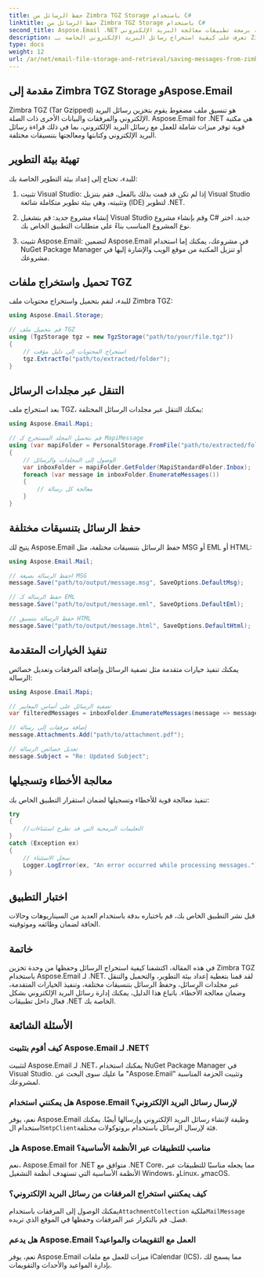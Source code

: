 ```yaml
---
title: حفظ الرسائل من Zimbra TGZ Storage باستخدام C#
linktitle: حفظ الرسائل من Zimbra TGZ Storage باستخدام C#
second_title: Aspose.Email .NET واجهة برمجة تطبيقات معالجة البريد الإلكتروني
description: تعرف على كيفية استخراج رسائل البريد الإلكتروني الخاصة بـ Zimbra TGZ باستخدام Aspose.Email لـ .NET. دليل خطوة بخطوة مع الكود المصدري لإدارة البريد الإلكتروني بكفاءة.
type: docs
weight: 12
url: /ar/net/email-file-storage-and-retrieval/saving-messages-from-zimbra-tgz-storage-with-csharp/
---
```


## مقدمة إلى Zimbra TGZ Storage وAspose.Email

Zimbra TGZ (Tar Gzipped) هو تنسيق ملف مضغوط يقوم بتخزين رسائل البريد الإلكتروني والمرفقات والبيانات الأخرى ذات الصلة. Aspose.Email for .NET هي مكتبة قوية توفر ميزات شاملة للعمل مع رسائل البريد الإلكتروني، بما في ذلك قراءة رسائل البريد الإلكتروني وكتابتها ومعالجتها بتنسيقات مختلفة.

## تهيئة بيئة التطوير

للبدء، تحتاج إلى إعداد بيئة التطوير الخاصة بك:

1. تثبيت Visual Studio: إذا لم تكن قد قمت بذلك بالفعل، فقم بتنزيل Visual Studio وتثبيته، وهي بيئة تطوير متكاملة شائعة (IDE) لتطوير .NET.

2. إنشاء مشروع جديد: قم بتشغيل Visual Studio وقم بإنشاء مشروع C# جديد. اختر نوع المشروع المناسب بناءً على متطلبات التطبيق الخاص بك.

3. تثبيت Aspose.Email: لتضمين Aspose.Email في مشروعك، يمكنك إما استخدام NuGet Package Manager أو تنزيل المكتبة من موقع الويب والإشارة إليها في مشروعك.

## تحميل واستخراج ملفات TGZ

للبدء، لنقم بتحميل واستخراج محتويات ملف Zimbra TGZ:

```csharp
using Aspose.Email.Storage;

// قم بتحميل ملف TGZ
using (TgzStorage tgz = new TgzStorage("path/to/your/file.tgz"))
{
    // استخراج المحتويات إلى دليل مؤقت
    tgz.ExtractTo("path/to/extracted/folder");
}
```

## التنقل عبر مجلدات الرسائل

بعد استخراج ملف TGZ، يمكنك التنقل عبر مجلدات الرسائل المختلفة:

```csharp
using Aspose.Email.Mapi;

// قم بتحميل المجلد المستخرج كـ MapiMessage
using (var mapiFolder = PersonalStorage.FromFile("path/to/extracted/folder"))
{
    // الوصول إلى المجلدات والرسائل
    var inboxFolder = mapiFolder.GetFolder(MapiStandardFolder.Inbox);
    foreach (var message in inboxFolder.EnumerateMessages())
    {
        // معالجة كل رسالة
    }
}
```

## حفظ الرسائل بتنسيقات مختلفة

يتيح لك Aspose.Email حفظ الرسائل بتنسيقات مختلفة، مثل MSG أو EML أو HTML:

```csharp
using Aspose.Email.Mail;

// احفظ الرسالة بصيغة MSG
message.Save("path/to/output/message.msg", SaveOptions.DefaultMsg);

// حفظ الرسالة كـ EML
message.Save("path/to/output/message.eml", SaveOptions.DefaultEml);

// حفظ الرسالة بتنسيق HTML
message.Save("path/to/output/message.html", SaveOptions.DefaultHtml);
```

## تنفيذ الخيارات المتقدمة

يمكنك تنفيذ خيارات متقدمة مثل تصفية الرسائل وإضافة المرفقات وتعديل خصائص الرسالة:

```csharp
using Aspose.Email.Mapi;

// تصفية الرسائل على أساس المعايير
var filteredMessages = inboxFolder.EnumerateMessages(message => message.Subject.Contains("Important"));

// إضافة مرفقات إلى رسالة
message.Attachments.Add("path/to/attachment.pdf");

// تعديل خصائص الرسالة
message.Subject = "Re: Updated Subject";
```

## معالجة الأخطاء وتسجيلها

تنفيذ معالجة قوية للأخطاء وتسجيلها لضمان استقرار التطبيق الخاص بك:

```csharp
try
{
    //التعليمات البرمجية التي قد تطرح استثناءات
}
catch (Exception ex)
{
    // سجل الاستثناء
    Logger.LogError(ex, "An error occurred while processing messages.");
}
```

## اختبار التطبيق

قبل نشر التطبيق الخاص بك، قم باختباره بدقة باستخدام العديد من السيناريوهات وحالات الحافة لضمان وظائفه وموثوقيته.

## خاتمة

في هذه المقالة، اكتشفنا كيفية استخراج الرسائل وحفظها من وحدة تخزين Zimbra TGZ باستخدام Aspose.Email لـ .NET. لقد قمنا بتغطية إعداد بيئة التطوير، والتحميل والتنقل عبر مجلدات الرسائل، وحفظ الرسائل بتنسيقات مختلفة، وتنفيذ الخيارات المتقدمة، وضمان معالجة الأخطاء. باتباع هذا الدليل، يمكنك إدارة رسائل البريد الإلكتروني بشكل فعال داخل تطبيقات .NET الخاصة بك.

## الأسئلة الشائعة

### كيف أقوم بتثبيت Aspose.Email لـ .NET؟

لتثبيت Aspose.Email لـ .NET، يمكنك استخدام NuGet Package Manager في Visual Studio. ما عليك سوى البحث عن "Aspose.Email" وتثبيت الحزمة المناسبة لمشروعك.

### هل يمكنني استخدام Aspose.Email لإرسال رسائل البريد الإلكتروني؟

 نعم، يوفر Aspose.Email وظيفة لإنشاء رسائل البريد الإلكتروني وإرسالها أيضًا. يمكنك استخدام ال`SmtpClient`فئة لإرسال الرسائل باستخدام بروتوكولات مختلفة.

### هل Aspose.Email مناسب للتطبيقات عبر الأنظمة الأساسية؟

نعم، Aspose.Email for .NET متوافق مع .NET Core، مما يجعله مناسبًا للتطبيقات عبر الأنظمة الأساسية التي تستهدف أنظمة التشغيل Windows، وLinux، وmacOS.

### كيف يمكنني استخراج المرفقات من رسائل البريد الإلكتروني؟

 يمكنك الوصول إلى المرفقات باستخدام`AttachmentCollection` ملكية`MailMessage` فصل. قم بالتكرار عبر المرفقات وحفظها في الموقع الذي تريده.

### هل يدعم Aspose.Email العمل مع التقويمات والمواعيد؟

نعم، يوفر Aspose.Email ميزات للعمل مع ملفات iCalendar (ICS)، مما يسمح لك بإدارة المواعيد والأحداث والتقويمات.